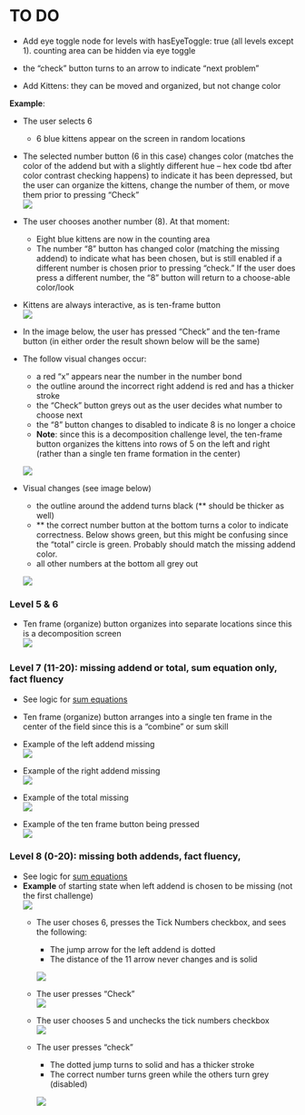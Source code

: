 # TO DO

* Add eye toggle node for levels with hasEyeToggle: true (all levels except 1). counting area can be hidden via eye
  toggle

* the “check” button turns to an arrow to indicate “next problem”

* Add Kittens: they can be moved and organized, but not change color

**Example**:

* The user selects 6
  * 6 blue kittens appear on the screen in random locations
* The selected number button (6 in this case) changes color (matches the color of the addend but with a slightly
  different hue – hex code tbd after color contrast checking happens) to indicate it has been depressed, but the user
  can organize the kittens, change the number of them, or move them prior to pressing “Check”  
  ![][image171]

* The user chooses another number (8). At that moment:
  * Eight blue kittens are now in the counting area
  * The number “8” button has changed color (matching the missing addend) to indicate what has been chosen, but is still
    enabled if a different number is chosen prior to pressing “check.” If the user does press a different number, the
    “8” button will return to a choose-able color/look
* Kittens are always interactive, as is ten-frame button  
  ![][image173]

* In the image below, the user has pressed “Check” and the ten-frame button (in either order the result shown below will
  be the same)
* The follow visual changes occur:
  * a red “x” appears near the number in the number bond
  * the outline around the incorrect right addend is red and has a thicker stroke
  * the “Check” button greys out as the user decides what number to choose next
  * the “8” button changes to disabled to indicate 8 is no longer a choice
  * **Note**: since this is a decomposition challenge level, the ten-frame button organizes the kittens into rows of 5
    on the left and right (rather than a single ten frame formation in the center)

  ![][image174]

* Visual changes (see image below)
  * the outline around the addend turns black (\*\* should be thicker as well)
  * \*\* the correct number button at the bottom turns a color to indicate correctness. Below shows green, but this
    might be confusing since the “total” circle is green. Probably should match the missing addend color.
  * all other numbers at the bottom all grey out

  ![][image176]

### Level 5 & 6

* Ten frame (organize) button organizes into separate locations since this is a decomposition screen  
  ![][image184]

### Level 7 (11-20): missing addend or total, sum equation only, fact fluency

* See logic
  for [sum equations](https://docs.google.com/document/d/1flSZAAlRbpN9OdGkYBMQ6HYyCsp31ruLrAm52y-_m1w/edit?pli=1#heading=h.o9d55p201mw3)
* Ten frame (organize) button arranges into a single ten frame in the center of the field since this is a “combine” or
  sum skill
* Example of the left addend missing  
  ![][image186]


* Example of the right addend missing  
  ![][image187]


* Example of the total missing  
  ![][image188]


* Example of the ten frame button being pressed  
  ![][image189]

### Level 8 (0-20): missing both addends, fact fluency,

* See logic for [sum equations](#heading=h.o9d55p201mw3)
* **Example** of starting state when left addend is chosen to be missing (not the first challenge)  
  ![][image190]
  * The user choses 6, presses the Tick Numbers checkbox, and sees the following:
    * The jump arrow for the left addend is dotted
    * The distance of the 11 arrow never changes and is solid

    ![][image191]

  * The user presses “Check”  
    ![][image192]
  * The user chooses 5 and unchecks the tick numbers checkbox  
    ![][image193]
  * The user presses “check”
    * The dotted jump turns to solid and has a thicker stroke
    * The correct number turns green while the others turn grey (disabled)

    ![][image194]



[image166]: ./images/image166.png

[image167]: ./images/image167.png

[image168]: ./images/image168.png

[image169]: ./images/image169.png

[image170]: ./images/image170.png

[image171]: ./images/image171.png

[image172]: ./images/image172.png

[image173]: ./images/image173.png

[image174]: ./images/image174.png

[image175]: ./images/image175.png

[image176]: ./images/image176.png

[image177]: ./images/image177.png

[image178]: ./images/image178.png

[image179]: ./images/image179.png

[image180]: ./images/image180.png

[image181]: ./images/image181.png

[image182]: ./images/image182.png

[image183]: ./images/image183.png

[image184]: ./images/image184.png

[image185]: ./images/image185.png

[image186]: ./images/image186.png

[image187]: ./images/image187.png

[image188]: ./images/image188.png

[image189]: ./images/image189.png

[image190]: ./images/image190.png

[image191]: ./images/image191.png

[image192]: ./images/image192.png

[image193]: ./images/image193.png

[image194]: ./images/image194.png

[image195]: ./images/image195.png

[image196]: ./images/image196.png

[image197]: ./images/image197.png

[image198]: ./images/image198.png

[image199]: ./images/image199.png
